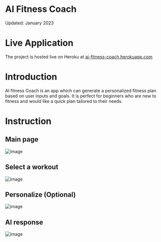# AI Fitness Coach

Updated: January 2023

# Live Application
The project is hosted live on Heroku at 
[ai-fitness-coach.herokuapp.com](https://ai-fitness-coach.herokuapp.com)

# Introduction
AI fitness Coach is an app which can generate a personalized fitness plan based on user inputs and goals. It is perfect for beginners who are new to fitness and would like a quick plan tailored to their needs.

# Instruction

## Main page
![image](https://user-images.githubusercontent.com/77874716/214149839-a5799cac-1bdc-47bc-80aa-22deb3974664.png)


## Select a workout
![image](https://user-images.githubusercontent.com/77874716/214149996-c7731271-6c3c-4d81-a261-186f5eeb3ec9.png)

## Personalize (Optional)
![image](https://user-images.githubusercontent.com/77874716/214150251-9e809d02-1151-4d83-bb33-9a4e50bde3b1.png)

## AI response
![image](https://user-images.githubusercontent.com/77874716/214157853-e19daa66-32ac-4400-8197-a8999b4be954.png)



